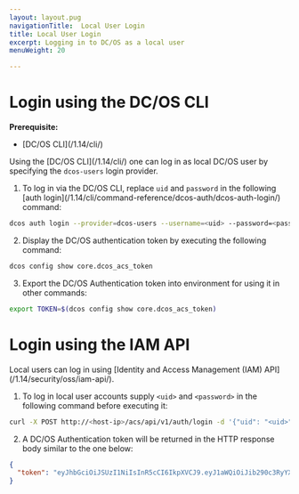 ```yaml
---
layout: layout.pug
navigationTitle:  Local User Login
title: Local User Login
excerpt: Logging in to DC/OS as a local user
menuWeight: 20

---
```


<!-- The source repository for this topic is https://github.com/dcos/dcos-docs-site -->

# Login using the DC/OS CLI

**Prerequisite:**
- [DC/OS CLI]\(/1.14/cli/)

Using the [DC/OS CLI]\(/1.14/cli/) one can log in as local DC/OS user by specifying the `dcos-users` login provider.

1. To log in via the DC/OS CLI, replace `uid` and `password` in the following [auth login]\(/1.14/cli/command-reference/dcos-auth/dcos-auth-login/) command:

```bash
dcos auth login --provider=dcos-users --username=<uid> --password=<password>
```

2. Display the DC/OS authentication token by executing the following command:

```bash
dcos config show core.dcos_acs_token
```

3. Export the DC/OS Authentication token into environment for using it in other commands:
```bash
export TOKEN=$(dcos config show core.dcos_acs_token)
```

# Login using the IAM API

Local users can log in using [Identity and Access Management (IAM) API]\(/1.14/security/oss/iam-api/).

1. To log in local user accounts supply `<uid>` and `<password>` in the following command before executing it:

```bash
curl -X POST http://<host-ip>/acs/api/v1/auth/login -d '{"uid": "<uid>", "password": "<password>"}' -H 'Content-Type: application/json'
```

2. A DC/OS Authentication token will be returned in the HTTP response body similar to the one below:

```json
{
  "token": "eyJhbGciOiJSUzI1NiIsInR5cCI6IkpXVCJ9.eyJ1aWQiOiJib290c3RyYXB1c2VyIiwiZXhwIjoxNDgyNjE1NDU2fQ.j3_31keWvK15shfh_BII7w_10MgAj4ay700Rub5cfNHyIBrWOXbedxdKYZN6ILW9vLt3t5uCAExOOFWJkYcsI0sVFcM1HSV6oIBvJ6UHAmS9XPqfZoGh0PIqXjE0kg0h0V5jjaeX15hk-LQkp7HXSJ-V7d2dXdF6HZy3GgwFmg0Ayhbz3tf9OWMsXgvy_ikqZEKbmPpYO41VaBXCwWPmnP0PryTtwaNHvCJo90ra85vV85C02NEdRHB7sqe4lKH_rnpz980UCmXdJrpO4eTEV7FsWGlFBuF5GAy7_kbAfi_1vY6b3ufSuwiuOKKunMpas9_NfDe7UysfPVHlAxJJgg"
}
```
